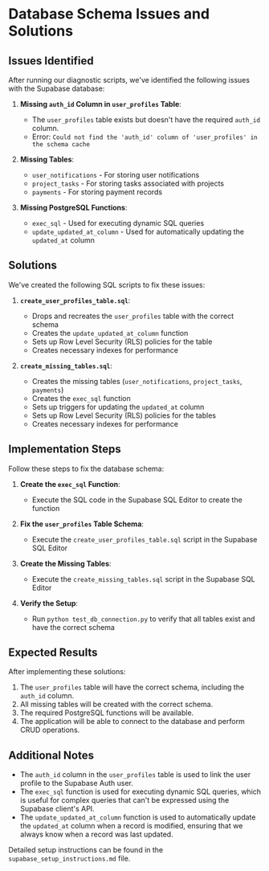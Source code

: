 # Database Schema Issues and Solutions

## Issues Identified

After running our diagnostic scripts, we've identified the following issues with the Supabase database:

1. **Missing `auth_id` Column in `user_profiles` Table**:
   - The `user_profiles` table exists but doesn't have the required `auth_id` column.
   - Error: `Could not find the 'auth_id' column of 'user_profiles' in the schema cache`

2. **Missing Tables**:
   - `user_notifications` - For storing user notifications
   - `project_tasks` - For storing tasks associated with projects
   - `payments` - For storing payment records

3. **Missing PostgreSQL Functions**:
   - `exec_sql` - Used for executing dynamic SQL queries
   - `update_updated_at_column` - Used for automatically updating the `updated_at` column

## Solutions

We've created the following SQL scripts to fix these issues:

1. **`create_user_profiles_table.sql`**:
   - Drops and recreates the `user_profiles` table with the correct schema
   - Creates the `update_updated_at_column` function
   - Sets up Row Level Security (RLS) policies for the table
   - Creates necessary indexes for performance

2. **`create_missing_tables.sql`**:
   - Creates the missing tables (`user_notifications`, `project_tasks`, `payments`)
   - Creates the `exec_sql` function
   - Sets up triggers for updating the `updated_at` column
   - Sets up Row Level Security (RLS) policies for the tables
   - Creates necessary indexes for performance

## Implementation Steps

Follow these steps to fix the database schema:

1. **Create the `exec_sql` Function**:
   - Execute the SQL code in the Supabase SQL Editor to create the function

2. **Fix the `user_profiles` Table Schema**:
   - Execute the `create_user_profiles_table.sql` script in the Supabase SQL Editor

3. **Create the Missing Tables**:
   - Execute the `create_missing_tables.sql` script in the Supabase SQL Editor

4. **Verify the Setup**:
   - Run `python test_db_connection.py` to verify that all tables exist and have the correct schema

## Expected Results

After implementing these solutions:

1. The `user_profiles` table will have the correct schema, including the `auth_id` column.
2. All missing tables will be created with the correct schema.
3. The required PostgreSQL functions will be available.
4. The application will be able to connect to the database and perform CRUD operations.

## Additional Notes

- The `auth_id` column in the `user_profiles` table is used to link the user profile to the Supabase Auth user.
- The `exec_sql` function is used for executing dynamic SQL queries, which is useful for complex queries that can't be expressed using the Supabase client's API.
- The `update_updated_at_column` function is used to automatically update the `updated_at` column when a record is modified, ensuring that we always know when a record was last updated.

Detailed setup instructions can be found in the `supabase_setup_instructions.md` file. 